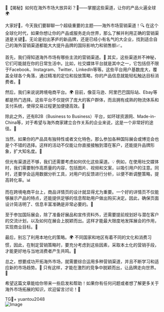 🌟【揭秘】如何在海外市场大放异彩？🚀——掌握这些渠道，让你的产品火遍全球🌍

大家好👋，今天我们要聊聊一个超级重要的主题——海外市场营销渠道！🔍 在这个全球化时代，如果你想让你的产品或服务走向世界，那么了解并利用正确的营销渠道是关键🔑。无论是初出茅庐的新品牌，还是已经小有名气的大企业，找到适合自己的海外营销渠道都能大大提升品牌的国际影响力和销售额📈。

首先，我们得知道海外市场有哪些主流的营销渠道。👀 其实，这些渠道并不神秘，它们可能就在你的日常生活中。比如，社交媒体平台就是其中之一，它包括但不限于Facebook、Instagram、Twitter、LinkedIn等等。这些平台用户基数庞大，覆盖全球各个角落，通过精准的定位和投放策略，你的产品信息就能轻松触达目标消费者。📸

然后，我们来说说跨境电商平台。🌍 目前，像亚马逊、阿里巴巴国际站、Ebay等都是热门选择。这些平台不仅提供了庞大的客户群体，而且拥有成熟的物流体系和支付系统，使得交易过程更加便捷高效。🎁

除此之外，还有B2B（Business to Business）平台，如环球资源网、Made-in-China等，对于希望与海外商家建立合作关系的企业来说，这是一个非常好的途径。🤝

当然，如果你的产品具有独特性或者文化特色，那么参加各种国际展会或博览会也是个不错的选择。这样的活动不仅能让你直接接触到潜在客户，还能提升品牌形象，扩大知名度。🎉

但光有渠道还不够，我们还需要考虑如何优化这些渠道。💡 例如，在使用社交媒体时，我们需要制作高质量的内容，包括图片、视频和文案，以吸引用户的注意。同时，还要学会运用数据分析工具，对用户的反馈进行分析，以便不断调整策略，提高转化率。📊

而在跨境电商平台上，商品详情页的设计就显得尤为重要。一个好的详情页不仅能够展示产品的特点，还能提供足够的信息帮助用户做出购买决定。因此，确保页面设计简洁明了、信息丰富准确是非常必要的。📖

至于参加国际展会，除了准备好展品和宣传资料外，还需要提前规划好与潜在客户的交流计划，以及如何在展会上脱颖而出。这样才能最大限度地发挥展会的作用，实现商业目标。🎯

最后，别忘了利用本地化的策略。🌍 不同国家和地区有着不同的文化和消费习惯，因此，在制定营销策略时，要充分考虑到这些因素，采取本土化的营销手段，才能更好地与当地消费者产生共鸣。👭

总之，想要成功开拓海外市场，就需要综合运用多种营销渠道，并且不断学习和适应新的市场趋势。🌈 只有这样，才能在激烈的竞争中脱颖而出，让品牌走向世界。🌟

希望这篇文章能给你带来一些启发和帮助！如果你有任何问题或者想了解更多关于海外市场拓展的知识，欢迎留言讨论！💬

TG💪+ yuantou2048  
![Image](https://github.com/user-attachments/assets/42a5a4a5-fea9-4a1d-8aa0-73e57e430cca)